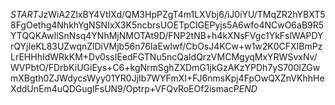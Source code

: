 $START$JzWiA2ZlxBY4VtIXd/QM3HpPZgT4m1LXVbj6/iJ0iYU/TMqZR2hYBXT58FgOethg4NhkhYgNSNIxX3K5ncbrsUOETpClGEPyjs5A6wfo4NCwO6aB9R5YTQQKAwIlSnNsq4YNhMjNMOTAt9D/FNP2tNB+h4kXNsFVgc1YkFslWAPDYrQYjIeKL83UZwqnZlDiVMjb56n76IaEwIwf/CbOsJ4KCw+w1w2K0CFXIBmPzLrEHHhIdWRkKM+Dv0ssIEedFGTNu5ncQaIdQrzVMCMgyqMxYRWSvxNv/WVPbtO/FDrbKiUGiEys+C6+kgNrmSghZXDmG1jkGzAKzYPDh7yS700lZGwmXBgth0ZJWdycsWyy01YR0JjIb7WYFmXI+FJ6nmsKpj4FpOwQXZnVKhhHeXddUnEm4uQDGuglFsUN9/Optrp+VFQvRoEOf2ismacP$END$
